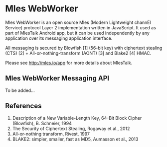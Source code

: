 # Mles WebWorker

Mles WebWorker is an open source Mles (Modern Lightweight channEl Service) protocol Layer 2 implementation written in JavaScript. It used as part of MlesTalk Android app, but it can be used independently by any application over its messaging application interface.

All messaging is secured by Blowfish [1] (56-bit key) with ciphertext stealing (CTS) [2] + All-or-nothing-transform (AONT) [3] and Blake2 [4] HMAC.

Please see http://mles.io/app for more details about MlesTalk.

## Mles WebWorker Messaging API

To be added...

## References

  1. Description of a New Variable-Length Key, 64-Bit Block Cipher (Blowfish), B. Schneier, 1994
  2. The Security of Ciphertext Stealing, Rogaway et al., 2012
  3. All-or-nothing transform, Rivest, 1997
  4. BLAKE2: simpler, smaller, fast as MD5, Aumasson et al., 2013
